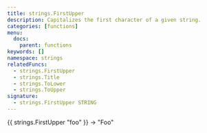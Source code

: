 ```yaml
---
title: strings.FirstUpper
description: Capitalizes the first character of a given string.
categories: [functions]
menu:
  docs:
    parent: functions
keywords: []
namespace: strings
relatedFuncs:
  - strings.FirstUpper
  - strings.Title
  - strings.ToLower
  - strings.ToUpper
signature:
  - strings.FirstUpper STRING
---
```


{{ strings.FirstUpper "foo" }} → "Foo"
